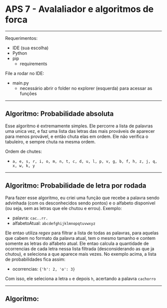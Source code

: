 
# APS 7 - Avalaliador e algoritmos de forca

------------------------------------------------------

Requerimentos:
- IDE (sua escolha)
- Python
- pip
    - requirements

File a rodar no IDE:
- main.py
    - necessário abrir o folder no explorer (esquerda) para acessar as funções

------------------------------------------------------

## Algoritmo: Probabilidade absoluta

Esse algoritmo é extremamente simples. Ele percorre a lista de palavras uma unica vez, e faz uma lista das letras das mais prováveis de aparecer para menos provável, e então chuta elas em ordem. Ele não verifica o tabuleiro, e sempre chuta na mesma ordem.

Ordem de chutes:
- `a, e, s, r, i, o, m, n, t, c, d, u, l, p, v, g, b, f, h, z, j, q, x, w, k, y`

------------------------------------------------------

## Algoritmo: Probabilidade de letra por rodada

Para fazer esse algoritmo, eu criei uma função que recebe a palavra sendo advinhada (com os desconhecidos sendo pontos) e o alfabeto disponivel (ou seja, sem as letras que ele chutou e errou). Exemplo:
- palavra: `cac..rr.`
- alfabetoAtual: `abcdefghijklmnopqtuvwxyz`

Ele entao utiliza _regex_ para filtrar a lista de todas as palavras, para aquelas que cabem no formato da palavra atual, tem o mesmo tamanho e contem somente as letras do alfabeto atual. Ele entao calcula a quantidade de ocorrencias de cada letra nessa lista filtrada (desconsiderando as que ja chutou), e seleciona a que aparece mais vezes. No exemplo acima, a lista de probabilidades fica assim:

- ocorrencias: `{'h': 2, 'o': 3}`

Com isso, ele seleciona a letra `o` e depois `h`, acertando a palavra `cachorro`

------------------------------------------------------

## Algoritmo: 

